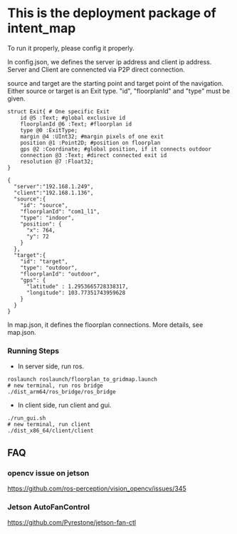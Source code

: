 # This is the deployment package of intent_map
To run it properly, please config it properly.

In config.json, we defines the server ip address and client ip address. Server and Client are connencted via P2P direct connection.

source and target are the starting point and target point of the navigation. Either source or target is an Exit type. "id", "floorplanId" and "type" must be given.
```
struct Exit{ # One specific Exit
    id @5 :Text; #global exclusive id 
    floorplanId @6 :Text; #floorplan id
    type @0 :ExitType; 
    margin @4 :UInt32; #margin pixels of one exit
    position @1 :Point2D; #position on floorplan
    gps @2 :Coordinate; #global position, if it connects outdoor
    connection @3 :Text; #direct connected exit id
    resolution @7 :Float32;
}
```
```
{
  "server":"192.168.1.249",
  "client":"192.168.1.136",
  "source":{
    "id": "source",
    "floorplanId": "com1_l1",
    "type": "indoor",
    "position": {
      "x": 764,
      "y": 72
    }
  },
  "target":{
    "id": "target",
    "type": "outdoor",
    "floorplanId": "outdoor",
    "gps": {
      "latitude" : 1.2953665728338317,
      "longitude": 103.77351743959628
    }
  }
}
```

In map.json, it defines the floorplan connections. More details, see map.json.
### Running Steps
* In server side, run ros. 
```
roslaunch roslaunch/floorplan_to_gridmap.launch
# new terminal, run ros bridge
./dist_arm64/ros_bridge/ros_bridge
```

* In client side, run client and gui.
```
./run_gui.sh
# new terminal, run client
./dist_x86_64/client/client
```
## FAQ
### opencv issue on jetson
https://github.com/ros-perception/vision_opencv/issues/345

### Jetson AutoFanControl
https://github.com/Pyrestone/jetson-fan-ctl
